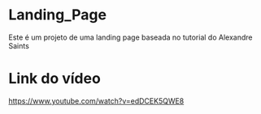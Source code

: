 # Landing_Page
Este é um projeto de uma landing page baseada no tutorial do Alexandre Saints

# Link do vídeo 
https://www.youtube.com/watch?v=edDCEK5QWE8
